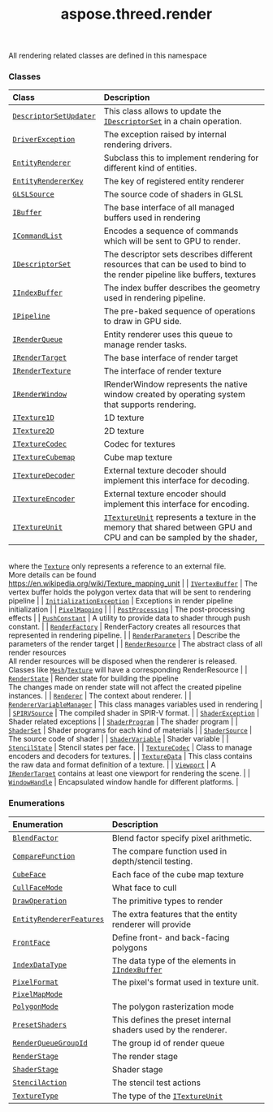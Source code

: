 ﻿---
title: aspose.threed.render
second_title: Aspose.3D for Python via .NET API References
description: 
type: docs
weight: 10
url: /aspose.threed.render/
is_root: false
---

All rendering related classes are defined in this namespace

### Classes
| Class | Description |
| :- | :- |
| [`DescriptorSetUpdater`](/3d/python-net/aspose.threed.render/descriptorsetupdater) | This class allows to update the [`IDescriptorSet`](/3d/python-net/aspose.threed.render/idescriptorset) in a chain operation. |
| [`DriverException`](/3d/python-net/aspose.threed.render/driverexception) | The exception raised by internal rendering drivers. |
| [`EntityRenderer`](/3d/python-net/aspose.threed.render/entityrenderer) | Subclass this to implement rendering for different kind of entities. |
| [`EntityRendererKey`](/3d/python-net/aspose.threed.render/entityrendererkey) | The key of registered entity renderer |
| [`GLSLSource`](/3d/python-net/aspose.threed.render/glslsource) | The source code of shaders in GLSL |
| [`IBuffer`](/3d/python-net/aspose.threed.render/ibuffer) | The base interface of all managed buffers used in rendering |
| [`ICommandList`](/3d/python-net/aspose.threed.render/icommandlist) | Encodes a sequence of commands which will be sent to GPU to render. |
| [`IDescriptorSet`](/3d/python-net/aspose.threed.render/idescriptorset) | The descriptor sets describes different resources that can be used to bind to the render pipeline like buffers, textures |
| [`IIndexBuffer`](/3d/python-net/aspose.threed.render/iindexbuffer) | The index buffer describes the geometry used in rendering pipeline. |
| [`IPipeline`](/3d/python-net/aspose.threed.render/ipipeline) | The pre-baked sequence of operations to draw in GPU side. |
| [`IRenderQueue`](/3d/python-net/aspose.threed.render/irenderqueue) | Entity renderer uses this queue to manage render tasks. |
| [`IRenderTarget`](/3d/python-net/aspose.threed.render/irendertarget) | The base interface of render target |
| [`IRenderTexture`](/3d/python-net/aspose.threed.render/irendertexture) | The interface of render texture |
| [`IRenderWindow`](/3d/python-net/aspose.threed.render/irenderwindow) | IRenderWindow represents the native window created by operating system that supports rendering. |
| [`ITexture1D`](/3d/python-net/aspose.threed.render/itexture1d) | 1D texture |
| [`ITexture2D`](/3d/python-net/aspose.threed.render/itexture2d) | 2D texture |
| [`ITextureCodec`](/3d/python-net/aspose.threed.render/itexturecodec) | Codec for textures |
| [`ITextureCubemap`](/3d/python-net/aspose.threed.render/itexturecubemap) | Cube map texture |
| [`ITextureDecoder`](/3d/python-net/aspose.threed.render/itexturedecoder) | External texture decoder should implement this interface for decoding. |
| [`ITextureEncoder`](/3d/python-net/aspose.threed.render/itextureencoder) | External texture encoder should implement this interface for encoding. |
| [`ITextureUnit`](/3d/python-net/aspose.threed.render/itextureunit) | [`ITextureUnit`](/3d/python-net/aspose.threed.render/itextureunit) represents a texture in the memory that shared between GPU and CPU and can be sampled by the shader,<br/>where the [`Texture`](/3d/python-net/aspose.threed.shading/texture) only represents a reference to an external file.<br/>More details can be found https://en.wikipedia.org/wiki/Texture_mapping_unit |
| [`IVertexBuffer`](/3d/python-net/aspose.threed.render/ivertexbuffer) | The vertex buffer holds the polygon vertex data that will be sent to rendering pipeline |
| [`InitializationException`](/3d/python-net/aspose.threed.render/initializationexception) | Exceptions in render pipeline initialization |
| [`PixelMapping`](/3d/python-net/aspose.threed.render/pixelmapping) |  |
| [`PostProcessing`](/3d/python-net/aspose.threed.render/postprocessing) | The post-processing effects |
| [`PushConstant`](/3d/python-net/aspose.threed.render/pushconstant) | A utility to provide data to shader through push constant. |
| [`RenderFactory`](/3d/python-net/aspose.threed.render/renderfactory) | RenderFactory creates all resources that represented in rendering pipeline. |
| [`RenderParameters`](/3d/python-net/aspose.threed.render/renderparameters) | Describe the parameters of the render target |
| [`RenderResource`](/3d/python-net/aspose.threed.render/renderresource) | The abstract class of all render resources<br/>All render resources will be disposed when the renderer is released.<br/>Classes like [`Mesh`](/3d/python-net/aspose.threed.entities/mesh)/[`Texture`](/3d/python-net/aspose.threed.shading/texture) will have a corresponding RenderResource |
| [`RenderState`](/3d/python-net/aspose.threed.render/renderstate) | Render state for building the pipeline<br/>The changes made on render state will not affect the created pipeline instances. |
| [`Renderer`](/3d/python-net/aspose.threed.render/renderer) | The context about renderer. |
| [`RendererVariableManager`](/3d/python-net/aspose.threed.render/renderervariablemanager) | This class manages variables used in rendering |
| [`SPIRVSource`](/3d/python-net/aspose.threed.render/spirvsource) | The compiled shader in SPIR-V format. |
| [`ShaderException`](/3d/python-net/aspose.threed.render/shaderexception) | Shader related exceptions |
| [`ShaderProgram`](/3d/python-net/aspose.threed.render/shaderprogram) | The shader program |
| [`ShaderSet`](/3d/python-net/aspose.threed.render/shaderset) | Shader programs for each kind of materials |
| [`ShaderSource`](/3d/python-net/aspose.threed.render/shadersource) | The source code of shader |
| [`ShaderVariable`](/3d/python-net/aspose.threed.render/shadervariable) | Shader variable |
| [`StencilState`](/3d/python-net/aspose.threed.render/stencilstate) | Stencil states per face. |
| [`TextureCodec`](/3d/python-net/aspose.threed.render/texturecodec) | Class to manage encoders and decoders for textures. |
| [`TextureData`](/3d/python-net/aspose.threed.render/texturedata) | This class contains the raw data and format definition of a texture. |
| [`Viewport`](/3d/python-net/aspose.threed.render/viewport) | A [`IRenderTarget`](/3d/python-net/aspose.threed.render/irendertarget) contains at least one viewport for rendering the scene. |
| [`WindowHandle`](/3d/python-net/aspose.threed.render/windowhandle) | Encapsulated window handle for different platforms. |


### Enumerations
| Enumeration | Description |
| :- | :- |
| [`BlendFactor`](/3d/python-net/aspose.threed.render/blendfactor) | Blend factor specify pixel arithmetic. |
| [`CompareFunction`](/3d/python-net/aspose.threed.render/comparefunction) | The compare function used in depth/stencil testing. |
| [`CubeFace`](/3d/python-net/aspose.threed.render/cubeface) | Each face of the cube map texture |
| [`CullFaceMode`](/3d/python-net/aspose.threed.render/cullfacemode) | What face to cull |
| [`DrawOperation`](/3d/python-net/aspose.threed.render/drawoperation) | The primitive types to render |
| [`EntityRendererFeatures`](/3d/python-net/aspose.threed.render/entityrendererfeatures) | The extra features that the entity renderer will provide |
| [`FrontFace`](/3d/python-net/aspose.threed.render/frontface) | Define front- and back-facing polygons |
| [`IndexDataType`](/3d/python-net/aspose.threed.render/indexdatatype) | The data type of the elements in [`IIndexBuffer`](/3d/python-net/aspose.threed.render/iindexbuffer) |
| [`PixelFormat`](/3d/python-net/aspose.threed.render/pixelformat) | The pixel's format used in texture unit. |
| [`PixelMapMode`](/3d/python-net/aspose.threed.render/pixelmapmode) |  |
| [`PolygonMode`](/3d/python-net/aspose.threed.render/polygonmode) | The polygon rasterization mode |
| [`PresetShaders`](/3d/python-net/aspose.threed.render/presetshaders) | This defines the preset internal shaders used by the renderer. |
| [`RenderQueueGroupId`](/3d/python-net/aspose.threed.render/renderqueuegroupid) | The group id of render queue |
| [`RenderStage`](/3d/python-net/aspose.threed.render/renderstage) | The render stage |
| [`ShaderStage`](/3d/python-net/aspose.threed.render/shaderstage) | Shader stage |
| [`StencilAction`](/3d/python-net/aspose.threed.render/stencilaction) | The stencil test actions |
| [`TextureType`](/3d/python-net/aspose.threed.render/texturetype) | The type of the [`ITextureUnit`](/3d/python-net/aspose.threed.render/itextureunit) |


